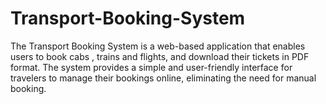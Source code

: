 # Transport-Booking-System
The Transport Booking System is a web-based application that enables users to book   cabs , trains  and flights, and download their tickets in PDF format. The system provides a simple and user-friendly interface for travelers to manage their bookings online, eliminating the need for manual  booking.
